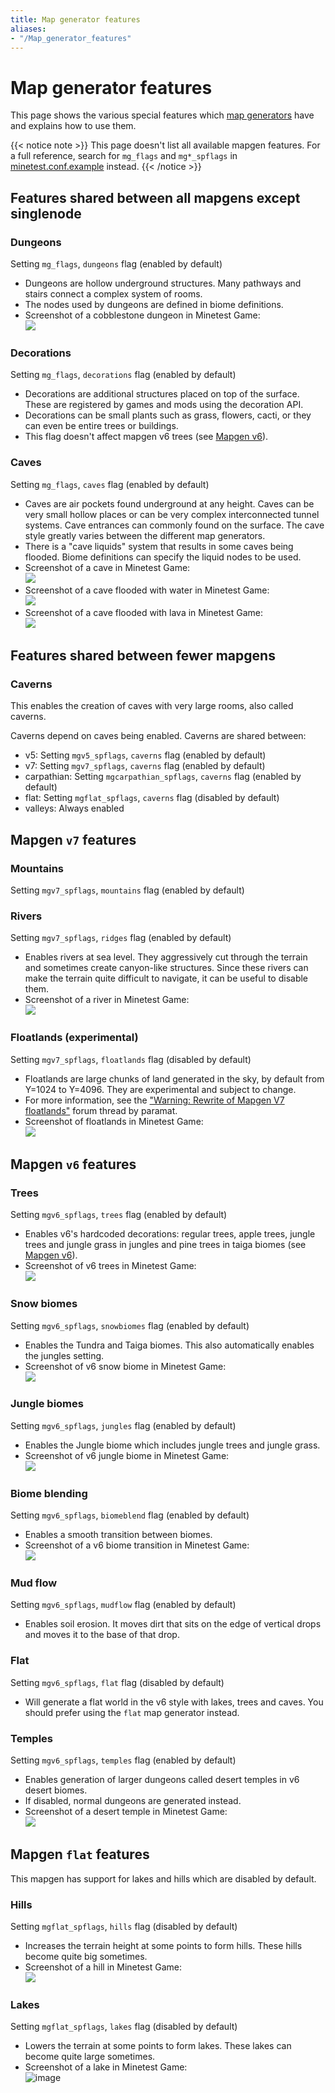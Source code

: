 ```yaml
---
title: Map generator features
aliases:
- "/Map_generator_features"
---
```


# Map generator features

This page shows the various special features which [map generators](/mapgen "Map generator") have and explains how to use them.

{{< notice note >}}
This page doesn't list all available mapgen features. For a full reference, search for `mg_flags` and `mg*_spflags` in [minetest.conf.example](https://github.com/minetest/minetest/blob/master/minetest.conf.example) instead.
{{< /notice >}}

## Features shared between all mapgens except singlenode

### Dungeons

Setting `mg_flags`, `dungeons` flag (enabled by default)

* Dungeons are hollow underground structures. Many pathways and stairs connect a complex system of rooms.
* The nodes used by dungeons are defined in biome definitions.
* Screenshot of a cobblestone dungeon in Minetest Game:  
  ![](/images/mapgen/1200px-Dungeon_0.4.7.jpg)

### Decorations

Setting `mg_flags`, `decorations` flag (enabled by default)

* Decorations are additional structures placed on top of the surface. These are registered by games and mods using the decoration API.
* Decorations can be small plants such as grass, flowers, cacti, or they can even be entire trees or buildings.
* This flag doesn't affect mapgen v6 trees (see [Mapgen v6](/mapgen/#v6)).

### Caves

Setting `mg_flags`, `caves` flag (enabled by default)

* Caves are air pockets found underground at any height. Caves can be very small hollow places or can be very complex interconnected tunnel systems. Cave entrances can commonly found on the surface. The cave style greatly varies between the different map generators.
* There is a "cave liquids" system that results in some caves being flooded. Biome definitions can specify the liquid nodes to be used.
* Screenshot of a cave in Minetest Game:  
  ![](/images/mapgen/Minetest_Game_underground.jpg)
* Screenshot of a cave flooded with water in Minetest Game:  
  ![](/images/mapgen/Underground_water_lake.jpg)
* Screenshot of a cave flooded with lava in Minetest Game:  
  ![](/images/mapgen/1200px-Lava_lake_0.4.7.jpg)

## Features shared between fewer mapgens

### Caverns

This enables the creation of caves with very large rooms, also called caverns.

Caverns depend on caves being enabled. Caverns are shared between:

* v5: Setting `mgv5_spflags`, `caverns` flag (enabled by default)
* v7: Setting `mgv7_spflags`, `caverns` flag (enabled by default)
* carpathian: Setting `mgcarpathian_spflags`, `caverns` flag (enabled by default)
* flat: Setting `mgflat_spflags`, `caverns` flag (disabled by default)
* valleys: Always enabled

## Mapgen `v7` features

### Mountains

Setting `mgv7_spflags`, `mountains` flag (enabled by default)

### Rivers

Setting `mgv7_spflags`, `ridges` flag (enabled by default)

* Enables rivers at sea level. They aggressively cut through the terrain and sometimes create canyon-like structures. Since these rivers can make the terrain quite difficult to navigate, it can be useful to disable them.
* Screenshot of a river in Minetest Game:  
  ![](/images/mapgen/Mapgen_v7_ridge.jpg)

### Floatlands (experimental)

Setting `mgv7_spflags`, `floatlands` flag (disabled by default)

* Floatlands are large chunks of land generated in the sky, by default from Y=1024 to Y=4096. They are experimental and subject to change.
* For more information, see the ["Warning: Rewrite of Mapgen V7 floatlands"](https://forum.luanti.org/viewtopic.php?f=18&t=23764) forum thread by paramat.
* Screenshot of floatlands in Minetest Game:  
  ![](/images/mapgen/Minetest_Game_floatland_coniferous_forest.jpg)


## Mapgen `v6` features

### Trees

Setting `mgv6_spflags`, `trees` flag (enabled by default)

* Enables v6's hardcoded decorations: regular trees, apple trees, jungle trees and jungle grass in jungles and pine trees in taiga biomes (see [Mapgen v6](/mapgen/#v6)). 
* Screenshot of v6 trees in Minetest Game:  
  ![](/images/mapgen/Mapgen_v6_0_4_9.jpg)

### Snow biomes

Setting `mgv6_spflags`, `snowbiomes` flag (enabled by default)

* Enables the Tundra and Taiga biomes. This also automatically enables the jungles setting.
* Screenshot of v6 snow biome in Minetest Game:  
  ![](/images/mapgen/1200px-Snow_pines.jpg)

### Jungle biomes

Setting `mgv6_spflags`, `jungles` flag (enabled by default)

* Enables the Jungle biome which includes jungle trees and jungle grass.
* Screenshot of v6 jungle biome in Minetest Game:  
  ![](/images/mapgen/1200px-Jungle_0.4.7.jpg)

### Biome blending

Setting `mgv6_spflags`, `biomeblend` flag (enabled by default)

* Enables a smooth transition between biomes.
* Screenshot of a v6 biome transition in Minetest Game:  
  ![](/images/mapgen/Mapgen_v6_biomeblend.jpg)

### Mud flow

Setting `mgv6_spflags`, `mudflow` flag (enabled by default)

* Enables soil erosion. It moves dirt that sits on the edge of vertical drops and moves it to the base of that drop.

### Flat

Setting `mgv6_spflags`, `flat` flag (disabled by default)

* Will generate a flat world in the v6 style with lakes, trees and caves. You should prefer using the `flat` map generator instead.

### Temples

Setting `mgv6_spflags`, `temples` flag (enabled by default)

* Enables generation of larger dungeons called desert temples in v6 desert biomes.
* If disabled, normal dungeons are generated instead.
* Screenshot of a desert temple in Minetest Game:  
  ![](/images/mapgen/1200px-Desert_dungeon_desert_stone.jpg)

## Mapgen `flat` features

This mapgen has support for lakes and hills which are disabled by default.

### Hills

Setting `mgflat_spflags`, `hills` flag (disabled by default)

* Increases the terrain height at some points to form hills. These hills become quite big sometimes.
* Screenshot of a hill in Minetest Game:  
  ![](/images/mapgen/Mapgen_flat_hills.jpg)

### Lakes

Setting `mgflat_spflags`, `lakes` flag (disabled by default)

* Lowers the terrain at some points to form lakes. These lakes can become quite large sometimes.
* Screenshot of a lake in Minetest Game:  
  ![image](/images/mapgen/Mapgen_flat_lakes.jpg)
